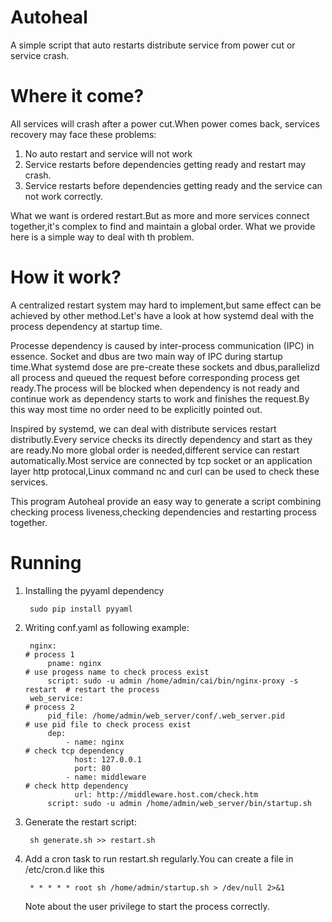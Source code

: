# Autoheal
A simple script that auto restarts distribute service from power cut or service crash.

# Where it come?
All services will crash after a power cut.When power comes back, services recovery may face these problems:

1. No auto restart and service will not work
2. Service restarts before dependencies getting ready and restart may crash.
2. Service restarts before dependencies getting ready and the service can not work correctly.

What we want is ordered restart.But as more and more services connect together,it's complex to find and maintain a global order. What we provide here is a simple way to deal with th problem.

# How it work?

A centralized restart system may hard to implement,but same effect can be achieved by other method.Let's have a look at how systemd deal with the process dependency at startup time.

Processe dependency is caused by inter-process communication (IPC) in essence. Socket and dbus are two main way of IPC during startup time.What systemd dose are pre-create these sockets and dbus,parallelizd all process and queued the request before corresponding process get ready.The process will be blocked when dependency is not ready and continue work as dependency starts to work and finishes the request.By this way most time no order need to be explicitly pointed out.

Inspired by systemd, we can deal with distribute services restart distributly.Every service checks its directly dependency and start as they are ready.No more global order is needed,different service can restart automatically.Most service are connected by tcp socket or an application layer http protocal,Linux command nc and curl can be used to check these services.

This program Autoheal provide an easy way to generate a script combining checking process liveness,checking dependencies and restarting process together.
# Running

1. Installing the pyyaml dependency

        sudo pip install pyyaml
    
2. Writing conf.yaml as following example:

        nginx:                                                                # process 1
            pname: nginx                                                      # use progess name to check process exist
            script: sudo -u admin /home/admin/cai/bin/nginx-proxy -s restart  # restart the process
        web_service:                                                          # process 2
            pid_file: /home/admin/web_server/conf/.web_server.pid             # use pid file to check process exist
            dep:
                - name: nginx                                                 # check tcp dependency
                  host: 127.0.0.1
                  port: 80
                - name: middleware                                            # check http dependency
                  url: http://middleware.host.com/check.htm
            script: sudo -u admin /home/admin/web_server/bin/startup.sh
  
3. Generate the restart script:
  
        sh generate.sh >> restart.sh
  
4. Add a cron task to run restart.sh regularly.You can create a file in /etc/cron.d like this
  
        * * * * * root sh /home/admin/startup.sh > /dev/null 2>&1
      
    Note about the user privilege to start the process correctly.
